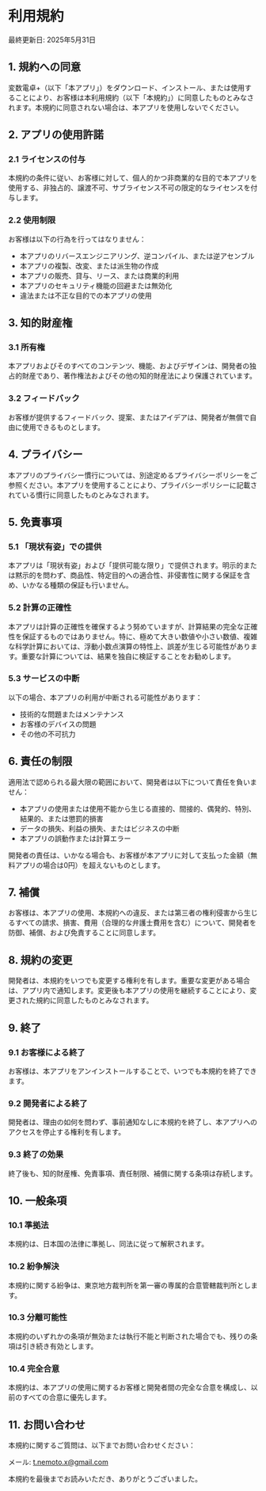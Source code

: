 # 利用規約

最終更新日: 2025年5月31日

## 1. 規約への同意

変数電卓+（以下「本アプリ」）をダウンロード、インストール、または使用することにより、お客様は本利用規約（以下「本規約」）に同意したものとみなされます。本規約に同意されない場合は、本アプリを使用しないでください。

## 2. アプリの使用許諾

### 2.1 ライセンスの付与

本規約の条件に従い、お客様に対して、個人的かつ非商業的な目的で本アプリを使用する、非独占的、譲渡不可、サブライセンス不可の限定的なライセンスを付与します。

### 2.2 使用制限

お客様は以下の行為を行ってはなりません：

- 本アプリのリバースエンジニアリング、逆コンパイル、または逆アセンブル
- 本アプリの複製、改変、または派生物の作成
- 本アプリの販売、貸与、リース、または商業的利用
- 本アプリのセキュリティ機能の回避または無効化
- 違法または不正な目的での本アプリの使用

## 3. 知的財産権

### 3.1 所有権

本アプリおよびそのすべてのコンテンツ、機能、およびデザインは、開発者の独占的財産であり、著作権法およびその他の知的財産法により保護されています。

### 3.2 フィードバック

お客様が提供するフィードバック、提案、またはアイデアは、開発者が無償で自由に使用できるものとします。

## 4. プライバシー

本アプリのプライバシー慣行については、別途定めるプライバシーポリシーをご参照ください。本アプリを使用することにより、プライバシーポリシーに記載されている慣行に同意したものとみなされます。

## 5. 免責事項

### 5.1 「現状有姿」での提供

本アプリは「現状有姿」および「提供可能な限り」で提供されます。明示的または黙示的を問わず、商品性、特定目的への適合性、非侵害性に関する保証を含め、いかなる種類の保証も行いません。

### 5.2 計算の正確性

本アプリは計算の正確性を確保するよう努めていますが、計算結果の完全な正確性を保証するものではありません。特に、極めて大きい数値や小さい数値、複雑な科学計算においては、浮動小数点演算の特性上、誤差が生じる可能性があります。重要な計算については、結果を独自に検証することをお勧めします。

### 5.3 サービスの中断

以下の場合、本アプリの利用が中断される可能性があります：

- 技術的な問題またはメンテナンス
- お客様のデバイスの問題
- その他の不可抗力

## 6. 責任の制限

適用法で認められる最大限の範囲において、開発者は以下について責任を負いません：

- 本アプリの使用または使用不能から生じる直接的、間接的、偶発的、特別、結果的、または懲罰的損害
- データの損失、利益の損失、またはビジネスの中断
- 本アプリの誤動作または計算エラー

開発者の責任は、いかなる場合も、お客様が本アプリに対して支払った金額（無料アプリの場合は0円）を超えないものとします。

## 7. 補償

お客様は、本アプリの使用、本規約への違反、または第三者の権利侵害から生じるすべての請求、損害、費用（合理的な弁護士費用を含む）について、開発者を防御、補償、および免責することに同意します。

## 8. 規約の変更

開発者は、本規約をいつでも変更する権利を有します。重要な変更がある場合は、アプリ内で通知します。変更後も本アプリの使用を継続することにより、変更された規約に同意したものとみなされます。

## 9. 終了

### 9.1 お客様による終了

お客様は、本アプリをアンインストールすることで、いつでも本規約を終了できます。

### 9.2 開発者による終了

開発者は、理由の如何を問わず、事前通知なしに本規約を終了し、本アプリへのアクセスを停止する権利を有します。

### 9.3 終了の効果

終了後も、知的財産権、免責事項、責任制限、補償に関する条項は存続します。

## 10. 一般条項

### 10.1 準拠法

本規約は、日本国の法律に準拠し、同法に従って解釈されます。

### 10.2 紛争解決

本規約に関する紛争は、東京地方裁判所を第一審の専属的合意管轄裁判所とします。

### 10.3 分離可能性

本規約のいずれかの条項が無効または執行不能と判断された場合でも、残りの条項は引き続き有効とします。

### 10.4 完全合意

本規約は、本アプリの使用に関するお客様と開発者間の完全な合意を構成し、以前のすべての合意に優先します。

## 11. お問い合わせ

本規約に関するご質問は、以下までお問い合わせください：

メール: t.nemoto.x@gmail.com

本規約を最後までお読みいただき、ありがとうございました。